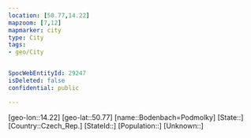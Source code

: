 ```yaml
---
location: [50.77,14.22]
mapzoom: [7,12] 
mapmarker: city 
type: City
tags:
- geo/City


SpocWebEntityId: 29247
isDeleted: false
confidential: public

---
```

[geo-lon::14.22]
[geo-lat::50.77]
[name::Bodenbach=Podmolky]
[State::]
[Country::Czech_Rep.]
[StateId::]
[Population::]
[Unknown::]

